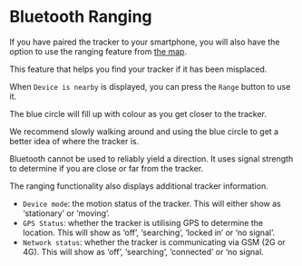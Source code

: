 
# Bluetooth Ranging

If you have paired the tracker to your smartphone, you will
also have the option to use the ranging feature from [the map](the-map).

This feature that helps you find your tracker if it has been misplaced.

When `Device is nearby` is displayed, you can press the `Range` button to use it.

<v-img src="https://i.imgur.com/drMtvxa.png" style="height:200px"/>

The blue circle will fill up with colour as you get closer to
the tracker.

We recommend slowly walking around and
using the blue circle to get a better idea of where the
tracker is.

<v-img src="https://i.imgur.com/CCuuF5C.png" style="height:600px"/>

Bluetooth cannot be used to reliably yield a direction. It
uses signal strength to determine if you are close or far from
the tracker.

The ranging functionality also displays additional tracker
information.

- `Device mode`: the motion status of the tracker. This will either show as ‘stationary’ or ‘moving’.
- `GPS Status`: whether the tracker is utilising GPS to determine the location. This will show as ‘off’, ‘searching’, ‘locked in’ or ‘no signal’.
- `Network status`: whether the tracker is communicating via GSM (2G or 4G). This will show as ‘off’, ‘searching’, ‘connected’ or ‘no signal.
